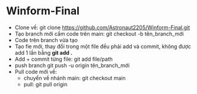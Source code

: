# Winform-Final

- Clone về: git clone https://github.com/Astronaut2205/Winform-Final.git
- Tạo branch mới cấm code trên main: git checkout -b tên_branch_mới
- Code trên branch vừa tạo
- Tạo fie mới, thay đổi trong một file đều phải add và commit, không được add 1 lần bằng **git add .**
- Add + commit từng file: git add file/path
- push branch git push -u origin tên_branch_mới
- Pull code mới về:
  - chuyển về nhánh main: git checkout main
  - pull: git pull origin
